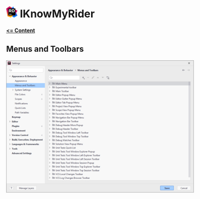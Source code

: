 ﻿# ![](../../../doc/img/rider_logo_30x30.png) IKnowMyRider

**[<= Content](../../../README.md)**

## Menus and Toolbars

![](img/main.png)